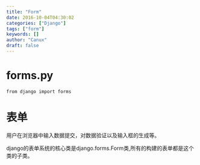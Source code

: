 ```yaml
---
title: "Form"
date: 2016-10-04T04:30:02
categories: ["Django"]
tags: ["form"]
keywords: []
author: "Canux"
draft: false
---
```


# forms.py

    from django import forms

# 表单

用户在浏览器中输入数据提交，对数据验证以及输入框的生成等。

django的表单系统的核心类是django.forms.Form类,所有的构建的表单都是这个类的子类。
